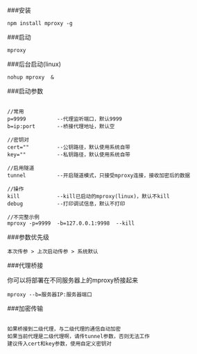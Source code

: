 ###安装

```
npm install mproxy -g
```

###启动


```
mproxy  

```

###后台启动(linux)

```
nohup mproxy  &

```

###启动参数

```

//常用
p=9999			--代理监听端口，默认9999
b=ip:port		--桥接代理地址，默认空

//密钥对
cert=""			--公钥路径，默认使用系统自带
key=""			--私钥路径，默认使用系统自带

//启用隧道
tunnel			--开启隧道模式，只接受mproxy连接，接收加密后的数据

//操作
kill			--kill已启动的mproxy(linux)，默认不kill
debug			--打印调试信息，默认不打印

//不完整示例
mproxy -p=9999  -b=127.0.0.1:9998  --kill

```

###参数优先级

```
本次传参 > 上次启动传参 > 系统默认

```

###代理桥接

你可以将部署在不同服务器上的mproxy桥接起来

```
mproxy --b=服务器IP:服务器端口

```

###加密传输

```

如果桥接到二级代理，与二级代理的通信自动加密
如果当前代理是二级代理啊，请传tunnel参数，否则无法工作
建议传入cert和key参数，使用自定义密钥对
	
```





